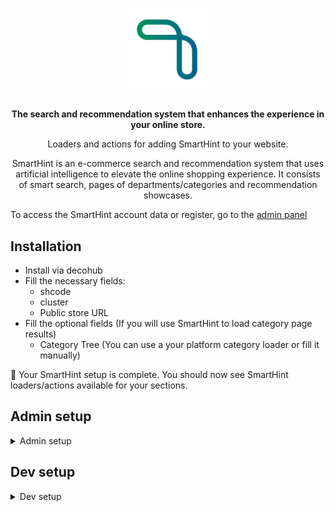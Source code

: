 <h1>
  <p align="center">
    <a href="https://www.smarthint.co/">
      <img alt="SmartHint" src="https://raw.githubusercontent.com/deco-cx/apps/main/smarthint/logo.png" width="125" />
    </a>
  </p>
</h1>

<p align="center">
  <strong>
    The search and recommendation system that enhances the experience in your online store.
  </strong>
</p>
<p align="center">
  Loaders and actions for adding SmartHint to your website.
</p>

<p align="center">
SmartHint is an e-commerce search and recommendation system that uses artificial intelligence to elevate the online shopping experience.
It consists of smart search, pages of departments/categories and recommendation showcases.

To access the SmartHint account data or register, go to the [admin panel](https://admin.smarthint.co/)
</p>

## Installation

- Install via decohub
- Fill the necessary fields:
  - shcode
  - cluster
  - Public store URL
- Fill the optional fields (If you will use SmartHint to load category page results)
  - Category Tree (You can use a your platform category loader or fill it manually)

🎉 Your SmartHint setup is complete. You should now see SmartHint
loaders/actions available for your sections.

## Admin setup

<details>
  <summary>Admin setup</summary>
  <ul> 
    <li>3. Add SmarthintTracking section on Global Section in your site configs</li>
    <li>4. Configure autocomplete/search on pages that has a searchbar</li>
    <li>5. Configure the SearchResult and Seo section on your Search/Hotsite/Category pages</li>
  </ul>
</details>


## Dev setup

<details>
  <summary>Dev setup</summary>
  <ul> 
    <li>1. Create a section that receive <code>SmarthintRecommendation[] | null</code> and render your Shelf Sections</li>
    <li>2. Create a section that receive <code>Banner[] | null</code> To render Search/Hotsite/Category banners</li>
    <li>3. If your store use the <code>useAutocomplete</code> as search function, change to the SmartHint one</li>
    <li>4. Call the <code>&lt;SmarthintSendEventOnClick></code> on your Product Card component on SmartHint shelves or SmartHint Search/Hotsite/Category pages
      <ul>
        <details>
          <summary>Analytics Props</summary>
          <ul>
            <li>id: the product card element id</li>
            <li>event: 
              <pre>
                {
                  position // the index of product on Shelf/SearchResult,
                  productGroupID // the product group id,
                  productPrice // the product price,
                  clickProduct // the url of product,
                  clickFeature // the recommendation name (nameRecommendation) or SearchWithResult if a category/search/hotsite page,
                  positionRecommendation // the position of recommendation (position) or '0' if category/search/hotsite page,
                }
              </pre>
            </li>
          </ul>
        </details>
      </ul>
    </li>
  </ul>
</details>



